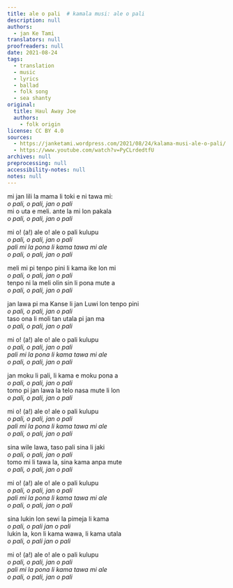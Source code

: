 ```yaml
---
title: ale o pali  # kamala musi: ale o pali
description: null
authors:
  - jan Ke Tami
translators: null
proofreaders: null
date: 2021-08-24
tags:
  - translation
  - music
  - lyrics
  - ballad
  - folk song
  - sea shanty
original:
  title: Haul Away Joe
  authors:
    - folk origin
license: CC BY 4.0
sources:
  - https://janketami.wordpress.com/2021/08/24/kalama-musi-ale-o-pali/
  - https://www.youtube.com/watch?v=PyCLrdedtfU
archives: null
preprocessing: null
accessibility-notes: null
notes: null
---
```


mi jan lili la mama li toki e ni tawa mi:  \
*o pali, o pali, jan o pali*  \
mi o uta e meli. ante la mi lon pakala  \
*o pali, o pali, jan o pali*

mi o! (a!) ale o! ale o pali kulupu  \
*o pali, o pali, jan o pali*  \
*pali mi la pona li kama tawa mi ale*  \
*o pali, o pali, jan o pali*

meli mi pi tenpo pini li kama ike lon mi  \
*o pali, o pali, jan o pali*  \
tenpo ni la meli olin sin li pona mute a  \
*o pali, o pali, jan o pali*

jan lawa pi ma Kanse li jan Luwi lon tenpo pini  \
*o pali, o pali, jan o pali*  \
taso ona li moli tan utala pi jan ma  \
*o pali, o pali, jan o pali*

mi o! (a!) ale o! ale o pali kulupu  \
*o pali, o pali, jan o pali*  \
*pali mi la pona li kama tawa mi ale*  \
*o pali, o pali, jan o pali*

jan moku li pali, li kama e moku pona a  \
*o pali, o pali, jan o pali*  \
tomo pi jan lawa la telo nasa mute li lon  \
*o pali, o pali, jan o pali*

mi o! (a!) ale o! ale o pali kulupu  \
*o pali, o pali, jan o pali*  \
*pali mi la pona li kama tawa mi ale*  \
*o pali, o pali, jan o pali*

sina wile lawa, taso pali sina li jaki  \
*o pali, o pali, jan o pali*  \
tomo mi li tawa la, sina kama anpa mute  \
*o pali, o pali, jan o pali*

mi o! (a!) ale o! ale o pali kulupu  \
*o pali, o pali, jan o pali*  \
*pali mi la pona li kama tawa mi ale*  \
*o pali, o pali, jan o pali*

sina lukin lon sewi la pimeja li kama  \
*o pali, o pali jan o pali*  \
lukin la, kon li kama wawa, li kama utala  \
*o pali, o pali jan o pali*

mi o! (a!) ale o! ale o pali kulupu  \
*o pali, o pali, jan o pali*  \
*pali mi la pona li kama tawa mi ale*  \
*o pali, o pali, jan o pali*
